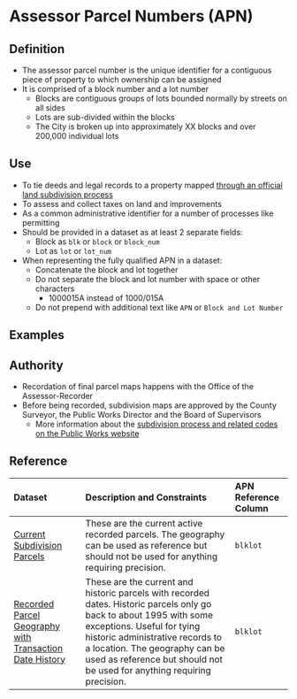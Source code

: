# Assessor Parcel Numbers \(APN\)

## Definition

* The assessor parcel number is the unique identifier for a contiguous piece of property to which ownership can be assigned
* It is comprised of a block number and a lot number
  * Blocks are contiguous groups of lots bounded normally by streets on all sides
  * Lots are sub-divided within the blocks
  * The City is broken up into approximately XX blocks and over 200,000 individual lots

## Use
 * To tie deeds and legal records to a property mapped [through an official land subdivision process](http://sfpublicworks.org/services/subdivisions-and-mapping)
 * To assess and collect taxes on land and improvements 
 * As a common administrative identifier for a number of processes like permitting
 * Should be provided in a dataset as at least 2 separate fields:
   * Block as `blk` or `block` or `block_num`
   * Lot as `lot` or `lot_num`
 * When representing the fully qualified APN in a dataset:
   * Concatenate the block and lot together
   * Do not separate the block and lot number with space or other characters
     * 1000015A instead of 1000/015A
   * Do not prepend with additional text like `APN` or `Block and Lot Number`

## Examples



## Authority

* Recordation of final parcel maps happens with the Office of the Assessor-Recorder 
* Before being recorded, subdivision maps are approved by the County Surveyor, the Public Works Director and the Board of Supervisors
  * More information about the [subdivision process and related codes on the Public Works website](http://sfpublicworks.org/services/subdivisions-and-mapping)

## Reference

| Dataset | Description and Constraints | APN Reference Column |
| :--- | :--- | :--- |
| [Current Subdivision Parcels](https://data.sfgov.org/Geographic-Locations-and-Boundaries/Subdivision-Parcels-aka-City-Lots-/45et-ht7c) | These are the current active recorded parcels. The geography can be used as reference but should not be used for anything requiring precision. | `blklot` |
| [Recorded Parcel Geography with Transaction Date History](https://data.sfgov.org/Geographic-Locations-and-Boundaries/Recorded-Parcel-Geography-with-Transaction-Date-Hi/3iun-6we5) | These are the current and historic parcels with recorded dates. Historic parcels only go back to about 1995 with some exceptions. Useful for tying historic administrative records to a location. The geography can be used as reference but should not be used for anything requiring precision. | `blklot` |



